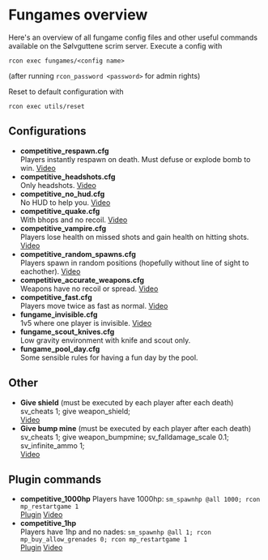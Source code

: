 # Fungames overview
Here's an overview of all fungame config files and other useful commands available on
the Sølvguttene scrim server. Execute a config with
```
rcon exec fungames/<config name>
```
(after running `rcon_password <password>` for admin rights)

Reset to default configuration with
```
rcon exec utils/reset
```

## Configurations
- **competitive_respawn.cfg**      
  Players instantly respawn on death. Must defuse or explode bomb to win.
  [Video](https://www.youtube.com/watch?v=yoxFBcG6whA&t=1s)
- **competitive_headshots.cfg**  
  Only headshots.
  [Video](https://www.youtube.com/watch?v=fUnvsM2U2bM&list=PLHF999pjo89OlX1XaBLqpl-5728A-P86A&index=18)
- **competitive_no_hud.cfg**  
  No HUD to help you.
  [Video](https://www.youtube.com/watch?v=8G30qRP7At0&list=PLHF999pjo89OlX1XaBLqpl-5728A-P86A&index=19)
- **competitive_quake.cfg**    
  With bhops and no recoil.
  [Video](https://www.youtube.com/watch?v=4aM0YJjQKEs&list=PLHF999pjo89OlX1XaBLqpl-5728A-P86A&index=21)
- **competitive_vampire.cfg**    
  Players lose health on missed shots and gain health on hitting shots.
  [Video](https://www.youtube.com/watch?v=oRcE3fJFwDI&list=PLHF999pjo89OlX1XaBLqpl-5728A-P86A&index=22)
- **competitive_random_spawns.cfg**     
  Players spawn in random positions (hopefully without line of sight to eachother).
  [Video](https://www.youtube.com/watch?v=MEGmQcZ4q8E&list=PLHF999pjo89OlX1XaBLqpl-5728A-P86A&index=25)
- **competitive_accurate_weapons.cfg**     
  Weapons have no recoil or spread.
  [Video](https://www.youtube.com/watch?v=vPdkgaHnZuM&list=PLHF999pjo89OlX1XaBLqpl-5728A-P86A&index=7)
- **competitive_fast.cfg**      
  Players move twice as fast as normal.
  [Video](https://www.youtube.com/watch?v=K2BMj-SsN18&list=PLHF999pjo89OlX1XaBLqpl-5728A-P86A&index=9)
- **fungame_invisible.cfg**    
  1v5 where one player is invisible.
  [Video](https://www.youtube.com/watch?v=GBUJ5O7zvKA&list=PLHF999pjo89OlX1XaBLqpl-5728A-P86A&index=6)
- **fungame_scout_knives.cfg**    
  Low gravity environment with knife and scout only.
- **fungame_pool_day.cfg**    
  Some sensible rules for having a fun day by the pool.

## Other

- **Give shield**  (must be executed by each player after each death)          
  sv_cheats 1; give weapon_shield;   
  [Video](https://www.youtube.com/watch?v=j7GfAbZ0xWM)
- **Give bump mine** (must be executed by each player after each death)     
  sv_cheats 1; give weapon_bumpmine; sv_falldamage_scale 0.1; sv_infinite_ammo 1;   
  [Video](https://www.youtube.com/watch?v=-xfapR8Z1p4)

## Plugin commands

- **competitive_1000hp**
  Players have 1000hp: `sm_spawnhp @all 1000; rcon mp_restartgame 1`    
  [Plugin](https://forums.alliedmods.net/showthread.php?p=2737147)
  [Video](https://www.youtube.com/watch?v=57yCeKge8LI&list=PLHF999pjo89OlX1XaBLqpl-5728A-P86A&index=8)    
- **competitive_1hp**     
  Players have 1hp and no nades: `sm_spawnhp @all 1; rcon mp_buy_allow_grenades 0; rcon mp_restartgame 1`   
  [Plugin](https://forums.alliedmods.net/showthread.php?p=2737147)
  [Video](https://www.youtube.com/watch?v=Y0BwhnJrkgk&list=PLHF999pjo89OlX1XaBLqpl-5728A-P86A&index=10)    
